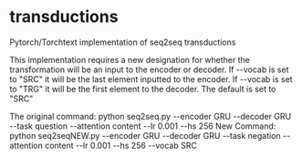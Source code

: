 # transductions
Pytorch/Torchtext implementation of seq2seq transductions

This implementation requires a new designation for whether the transformation will be an input to the encoder or decoder. If --vocab is set to "SRC" it will be the last element inputted to the encoder. If --vocab is set to "TRG" it will be the first element to the decoder. The default is set to "SRC"

The original command: python seq2seq.py --encoder GRU --decoder GRU --task question --attention content --lr 0.001 --hs 256
New Command: python seq2seqNEW.py --encoder GRU --decoder GRU --task negation --attention content --lr 0.001 --hs 256 --vocab SRC

